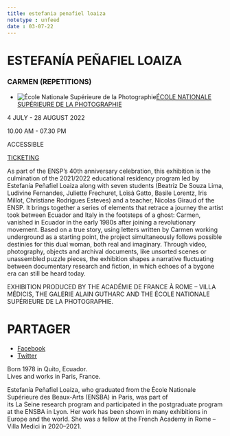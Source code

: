 ```yaml
---
title: estefania penafiel loaiza
notetype : unfeed
date : 03-07-22
---
```


# ESTEFANÍA PEÑAFIEL LOAIZA

### CARMEN (REPETITIONS)

-   ![École Nationale Supérieure de la Photographie](https://www.rencontres-arles.com/files/place_number_thumbnail_639.png)[ÉCOLE NATIONALE SUPÉRIEURE DE LA PHOTOGRAPHIE](https://www.rencontres-arles.com/en/expositions/map?p[]=75&)
    

4 JULY - 28 AUGUST 2022

10.00 AM - 07.30 PM

ACCESSIBLE

[TICKETING](https://billetterie.rencontres-arles.com/prestation/Billetterie.html?process=7&switch=1&locale=fr)

As part of the ENSP’s 40th anniversary celebration, this exhibition is the culmination of the 2021/2022 educational residency program led by Estefanía Peñafiel Loaiza along with seven students (Beatriz De Souza Lima, Ludivine Fernandes, Juliette Frechuret, Loïsà Gatto, Basile Lorentz, Iris Millot, Christiane Rodrigues Esteves) and a teacher, Nicolas Giraud of the ENSP. It brings together a series of elements that retrace a journey the artist took between Ecuador and Italy in the footsteps of a ghost: Carmen, vanished in Ecuador in the early 1980s after joining a revolutionary movement. Based on a true story, using letters written by Carmen working underground as a starting point, the project simultaneously follows possible destinies for this dual woman, both real and imaginary. Through video, photography, objects and archival documents, like unsorted scenes or unassembled puzzle pieces, the exhibition shapes a narrative fluctuating between documentary research and fiction, in which echoes of a bygone era can still be heard today.

EXHIBITION PRODUCED BY THE ACADÉMIE DE FRANCE À ROME – VILLA MÉDICIS, THE GALERIE ALAIN GUTHARC AND THE ÉCOLE NATIONALE SUPÉRIEURE DE LA PHOTOGRAPHIE.

# PARTAGER

-   [Facebook](http://www.addthis.com/bookmark.php "Partager sur Facebook")
-   [Twitter](http://www.addthis.com/bookmark.php "Partager sur Twitter")


Born 1978 in Quito, Ecuador.  
Lives and works in Paris, France.

Estefanía Peñafiel Loaiza, who graduated from the École Nationale Supérieure des Beaux-Arts (ENSBA) in Paris, was part of its La Seine research program and participated in the postgraduate program at the ENSBA in Lyon. Her work has been shown in many exhibitions in Europe and the world. She was a fellow at the French Academy in Rome – Villa Medici in 2020–2021.

